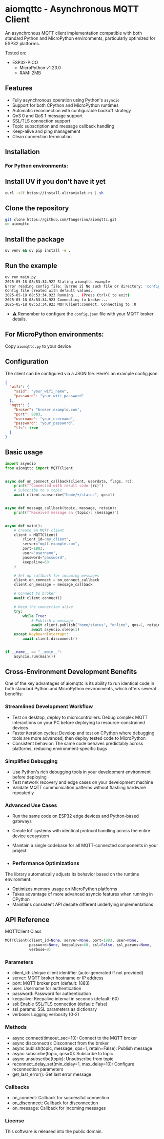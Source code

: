 # aiomqttc - Asynchronous MQTT Client

An asynchronous MQTT client implementation compatible with both standard Python and MicroPython environments,
particularly optimized for ESP32 platforms.

Tested on:
- ESP32-PICO
  - MicroPython v1.23.0
  - RAM: 2MB

## Features

- Fully asynchronous operation using Python's `asyncio`
- Support for both CPython and MicroPython runtimes
- Automatic reconnection with configurable backoff strategy
- QoS 0 and QoS 1 message support
- SSL/TLS connection support
- Topic subscription and message callback handling
- Keep-alive and ping management
- Clean connection termination

## Installation

### For Python environments:

## Install UV if you don't have it yet

```bash
curl -sSf https://install.ultraviolet.rs | sh
```

## Clone the repository
```bash
git clone https://github.com/Tangerino/aiomqttc.git
cd aiomqttc
```

## Install the package
```bash
uv venv && uv pip install -e .
```

## Run the example
```bash
uv run main.py
2025-05-18 08:53:34.922 Stating aiomqttc example
Error reading config file: [Errno 2] No such file or directory: 'config.json'
Config file created with default values.
2025-05-18 08:53:34.923 Running... (Press Ctrl+C to exit)
2025-05-18 08:53:34.923 Connecting to broker...
2025-05-18 08:53:34.923 MQTTClient:connect. Connecting to :0
```

- ⚠️ Remember to configure the `config.json` file with your MQTT broker details.

## For MicroPython environments:

Copy `aiomqttc.py` to your device

## Configuration

The client can be configured via a JSON file. Here's an example config.json:

```json
{
  "wifi": {
    "ssid": "your_wifi_name",
    "password": "your_wifi_password"
  },
  "mqtt": {
    "broker": "broker.example.com",
    "port": 8883,
    "username": "your_username",
    "password": "your_password",
    "tls": true
  }
} 
```

## Basic usage

```python
import asyncio
from aiomqttc import MQTTClient


async def on_connect_callback(client, userdata, flags, rc):
    print(f"Connected with result code {rc}")
    # Subscribe to a topic
    await client.subscribe("home/+/status", qos=1)


async def message_callback(topic, message, retain):
    print(f"Received message on {topic}: {message}")


async def main():
    # Create an MQTT client
    client = MQTTClient(
        client_id="my_client",
        server="mqtt.example.com",
        port=1883,
        user="username",
        password="password",
        keepalive=60
    )

    # Set up callback for incoming messages
    client.on_connect = on_connect_callback
    client.on_message = message_callback

    # Connect to broker
    await client.connect()

    # Keep the connection alive
    try:
        while True:
            # Publish a message
            await client.publish("home/status", "online", qos=1, retain=True)
            await asyncio.sleep(1)
    except KeyboardInterrupt:
        await client.disconnect()


if __name__ == "__main__":
    asyncio.run(main())
```

## Cross-Environment Development Benefits

One of the key advantages of aiomqttc is its ability to run identical code in both standard Python and MicroPython
environments, which offers several benefits:

### Streamlined Development Workflow
- Test on desktop, deploy to microcontrollers: Debug complex MQTT interactions on your PC before deploying to
resource-constrained devices
- Faster iteration cycles: Develop and test on CPython where debugging tools are more advanced, then deploy tested code to
MicroPython
- Consistent behavior: The same code behaves predictably across platforms, reducing environment-specific bugs

### Simplified Debugging
- Use Python's rich debugging tools in your development environment before deploying
- Test network recovery and edge cases on your development machine
- Validate MQTT communication patterns without flashing hardware repeatedly

### Advanced Use Cases
- Run the same code on ESP32 edge devices and Python-based gateways
- Create IoT systems with identical protocol handling across the entire device ecosystem
- Maintain a single codebase for all MQTT-connected components in your project

- ### Performance Optimizations
The library automatically adjusts its behavior based on the runtime environment:

- Optimizes memory usage on MicroPython platforms
- Takes advantage of more advanced asyncio features when running in CPython
- Maintains consistent API despite different underlying implementations

## API Reference
MQTTClient Class
```python
MQTTClient(client_id=None, server=None, port=1883, user=None,
           password=None, keepalive=60, ssl=False, ssl_params=None,
           verbose=0)
```
### Parameters
- client_id: Unique client identifier (auto-generated if not provided)
- server: MQTT broker hostname or IP address
- port: MQTT broker port (default: 1883)
- user: Username for authentication
- password: Password for authentication
- keepalive: Keepalive interval in seconds (default: 60)
- ssl: Enable SSL/TLS connection (default: False)
- ssl_params: SSL parameters as dictionary
- verbose: Logging verbosity (0-2)

### Methods
- async connect(timeout_sec=10): Connect to the MQTT broker
- async disconnect(): Disconnect from the broker
- async publish(topic, message, qos=1, retain=False): Publish message
- async subscribe(topic, qos=0): Subscribe to topic
- async unsubscribe(topic): Unsubscribe from topic
- reconnect_delay_set(min_delay=1, max_delay=10): Configure reconnection parameters
- get_last_error(): Get last error message

### Callbacks
- on_connect: Callback for successful connection
- on_disconnect: Callback for disconnection
- on_message: Callback for incoming messages

### License
This software is released into the public domain.
